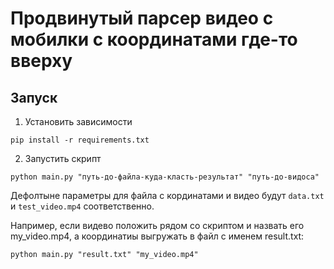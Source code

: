 # Продвинутый парсер видео с мобилки с координатами где-то вверху

## Запуск
1. Установить зависимости
```shell
pip install -r requirements.txt
```
2. Запустить скрипт
```shell
python main.py "путь-до-файла-куда-класть-результат" "путь-до-видоса"
```
Дефолтыне параметры для файла с кординатами и видео будут `data.txt` и `test_video.mp4` соответственно.

Например, если видево положить рядом со скриптом и назвать его my_video.mp4, 
а координатиы выгружать в файл с именем result.txt:
```shell
python main.py "result.txt" "my_video.mp4"
```